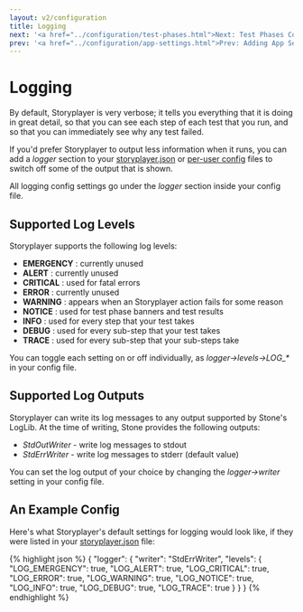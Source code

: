 ```yaml
---
layout: v2/configuration
title: Logging
next: '<a href="../configuration/test-phases.html">Next: Test Phases Configuration</a>'
prev: '<a href="../configuration/app-settings.html">Prev: Adding App Settings To Your Config File</a>'
---
```


# Logging

By default, Storyplayer is very verbose; it tells you everything that it is doing in great detail, so that you can see each step of each test that you run, and so that you can immediately see why any test failed.

If you'd prefer Storyplayer to output less information when it runs, you can add a _logger_ section to your [storyplayer.json](storyplayer-json.html) or [per-user config](user-config.html) files to switch off some of the output that is shown.

All logging config settings go under the _logger_ section inside your config file.

## Supported Log Levels

Storyplayer supports the following log levels:

* __EMERGENCY__ : currently unused
* __ALERT__ : currently unused
* __CRITICAL__ : used for fatal errors
* __ERROR__ : currently unused
* __WARNING__ : appears when an Storyplayer action fails for some reason
* __NOTICE__ : used for test phase banners and test results
* __INFO__ : used for every step that your test takes
* __DEBUG__ : used for every sub-step that your test takes
* __TRACE__ : used for every sub-step that your sub-steps take

You can toggle each setting on or off individually, as _logger->levels->LOG\_\*_ in your config file.

## Supported Log Outputs

Storyplayer can write its log messages to any output supported by Stone's LogLib.  At the time of writing, Stone provides the following outputs:

* _StdOutWriter_ - write log messages to stdout
* _StdErrWriter_ - write log messages to stderr (default value)

You can set the log output of your choice by changing the _logger->writer_ setting in your config file.

## An Example Config

Here's what Storyplayer's default settings for logging would look like, if they were listed in your [storyplayer.json](storyplayer-json.html) file:

{% highlight json %}
{
	"logger": {
		"writer": "StdErrWriter",
		"levels": {
			"LOG_EMERGENCY": true,
			"LOG_ALERT": true,
			"LOG_CRITICAL": true,
			"LOG_ERROR": true,
			"LOG_WARNING": true,
			"LOG_NOTICE": true,
			"LOG_INFO": true,
			"LOG_DEBUG": true,
			"LOG_TRACE": true
		}
	}
}
{% endhighlight %}